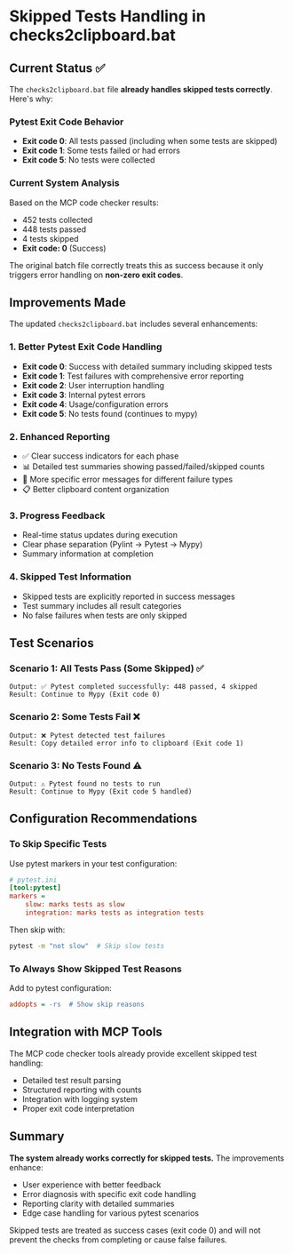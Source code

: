# Skipped Tests Handling in checks2clipboard.bat

## Current Status ✅

The `checks2clipboard.bat` file **already handles skipped tests correctly**. Here's why:

### Pytest Exit Code Behavior
- **Exit code 0**: All tests passed (including when some tests are skipped)
- **Exit code 1**: Some tests failed or had errors
- **Exit code 5**: No tests were collected

### Current System Analysis
Based on the MCP code checker results:
- 452 tests collected
- 448 tests passed
- 4 tests skipped
- **Exit code: 0** (Success)

The original batch file correctly treats this as success because it only triggers error handling on **non-zero exit codes**.

## Improvements Made

The updated `checks2clipboard.bat` includes several enhancements:

### 1. Better Pytest Exit Code Handling
- **Exit code 0**: Success with detailed summary including skipped tests
- **Exit code 1**: Test failures with comprehensive error reporting
- **Exit code 2**: User interruption handling
- **Exit code 3**: Internal pytest errors
- **Exit code 4**: Usage/configuration errors
- **Exit code 5**: No tests found (continues to mypy)

### 2. Enhanced Reporting
- ✅ Clear success indicators for each phase
- 📊 Detailed test summaries showing passed/failed/skipped counts
- 🎯 More specific error messages for different failure types
- 📋 Better clipboard content organization

### 3. Progress Feedback
- Real-time status updates during execution
- Clear phase separation (Pylint → Pytest → Mypy)
- Summary information at completion

### 4. Skipped Test Information
- Skipped tests are explicitly reported in success messages
- Test summary includes all result categories
- No false failures when tests are only skipped

## Test Scenarios

### Scenario 1: All Tests Pass (Some Skipped) ✅
```
Output: ✅ Pytest completed successfully: 448 passed, 4 skipped
Result: Continue to Mypy (Exit code 0)
```

### Scenario 2: Some Tests Fail ❌
```
Output: ❌ Pytest detected test failures
Result: Copy detailed error info to clipboard (Exit code 1)
```

### Scenario 3: No Tests Found ⚠️
```
Output: ⚠️ Pytest found no tests to run
Result: Continue to Mypy (Exit code 5 handled)
```

## Configuration Recommendations

### To Skip Specific Tests
Use pytest markers in your test configuration:
```ini
# pytest.ini
[tool:pytest]
markers =
    slow: marks tests as slow
    integration: marks tests as integration tests
```

Then skip with:
```bash
pytest -m "not slow"  # Skip slow tests
```

### To Always Show Skipped Test Reasons
Add to pytest configuration:
```ini
addopts = -rs  # Show skip reasons
```

## Integration with MCP Tools

The MCP code checker tools already provide excellent skipped test handling:
- Detailed test result parsing
- Structured reporting with counts
- Integration with logging system
- Proper exit code interpretation

## Summary

**The system already works correctly for skipped tests.** The improvements enhance:
- User experience with better feedback
- Error diagnosis with specific exit code handling  
- Reporting clarity with detailed summaries
- Edge case handling for various pytest scenarios

Skipped tests are treated as success cases (exit code 0) and will not prevent the checks from completing or cause false failures.
